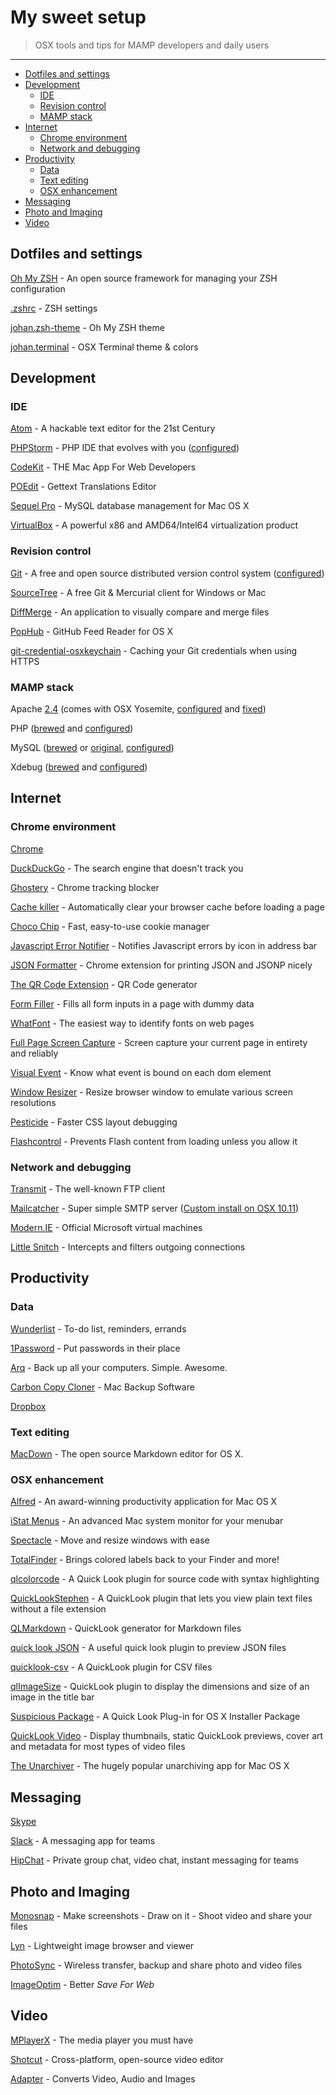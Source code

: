 # My sweet setup

> OSX tools and tips for MAMP developers and daily users

---

* [Dotfiles and settings](#dotfiles-and-settings)
* [Development](#development)
    * [IDE](#ide)
    * [Revision control](#revision-control)
    * [MAMP stack](#mamp-stack)
* [Internet](#internet)
    * [Chrome environment](#chrome-environment)
    * [Network and debugging](#network-and-debugging)
* [Productivity](#productivity)
    * [Data](#data)
    * [Text editing](#text-editing)
    * [OSX enhancement](#osx-enhancement)
* [Messaging](#messaging)
* [Photo and Imaging](#photo-and-imaging)
* [Video](#video)

## Dotfiles and settings

[Oh My ZSH](http://ohmyz.sh) - An open source framework for managing your ZSH configuration

[.zshrc](shell/.zshrc) - ZSH settings

[johan.zsh-theme](shell/johan.zsh-theme) - Oh My ZSH theme

[johan.terminal](shell/johan.terminal) - OSX Terminal theme & colors

## Development

### IDE

[Atom](https://atom.io/) - A hackable text editor for the 21st Century

[PHPStorm](https://www.jetbrains.com/phpstorm/download/) - PHP IDE that evolves with you ([configured](ide/phpstorm-settings.jar))

[CodeKit](http://incident57.com/codekit/) - THE Mac App For Web Developers

[POEdit](http://poedit.net/) - Gettext Translations Editor

[Sequel Pro](http://www.sequelpro.com/) - MySQL database management for Mac OS X

[VirtualBox](https://www.virtualbox.org/wiki/Downloads) - A powerful x86 and AMD64/Intel64 virtualization product

### Revision control

[Git](http://git-scm.com/downloads) - A free and open source distributed version control system ([configured](git))

[SourceTree](http://www.sourcetreeapp.com/) - A free Git & Mercurial client for Windows or Mac

[DiffMerge](https://sourcegear.com/diffmerge/downloads.php) - An application to visually compare and merge files

[PopHub](http://questbe.at/pophub/) - GitHub Feed Reader for OS X

[git-credential-osxkeychain](https://help.github.com/articles/caching-your-github-password-in-git/) - Caching your Git credentials when using HTTPS

### MAMP stack

Apache [2.4](https://httpd.apache.org/docs/2.4/) (comes with OSX Yosemite, [configured](mamp/httpd.conf) and [fixed](https://gist.github.com/johansatge/968f981128ab0ca49ce4))

PHP ([brewed](https://github.com/Homebrew/homebrew-php) and [configured](mamp/php.ini))

MySQL ([brewed](https://github.com/Homebrew/homebrew/blob/master/Library/Formula/mysql.rb) or [original](http://dev.mysql.com/downloads/mysql/), [configured](mamp/mysql.md))

Xdebug ([brewed](https://github.com/homebrew/homebrew-php/blob/master/Formula/php56-xdebug.rb) and [configured](mamp/ext-xdebug.ini))

## Internet

### Chrome environment

[Chrome](https://www.google.fr/chrome/browser/)

[DuckDuckGo](https://duckduckgo.com/?q=%s) - The search engine that doesn't track you

[Ghostery](https://www.ghostery.com/) - Chrome tracking blocker

[Cache killer](https://chrome.google.com/webstore/detail/cache-killer/jpfbieopdmepaolggioebjmedmclkbap) - Automatically clear your browser cache before loading a page

[Choco Chip](https://chrome.google.com/webstore/detail/chocochip-cookie-manager/cdllihdpcibkhhkidaicoeeiammjkokm) - Fast, easy-to-use cookie manager

[Javascript Error Notifier](https://chrome.google.com/webstore/detail/javascript-errors-notifie/jafmfknfnkoekkdocjiaipcnmkklaajd) - Notifies Javascript errors by icon in address bar

[JSON Formatter](https://github.com/callumlocke/json-formatter) - Chrome extension for printing JSON and JSONP nicely

[The QR Code Extension](https://chrome.google.com/webstore/detail/the-qr-code-extension/oijdcdmnjjgnnhgljmhkjlablaejfeeb) - QR Code generator

[Form Filler](https://chrome.google.com/webstore/detail/form-filler/bnjjngeaknajbdcgpfkgnonkmififhfo) - Fills all form inputs in a page with dummy data

[WhatFont](https://chrome.google.com/webstore/detail/whatfont/jabopobgcpjmedljpbcaablpmlmfcogm) - The easiest way to identify fonts on web pages

[Full Page Screen Capture](https://chrome.google.com/webstore/detail/full-page-screen-capture/fdpohaocaechififmbbbbbknoalclacl) - Screen capture your current page in entirety and reliably

[Visual Event](https://chrome.google.com/webstore/detail/visual-event/pbmmieigblcbldgdokdjpioljjninaim) - Know what event is bound on each dom element

[Window Resizer](https://chrome.google.com/webstore/detail/window-resizer/kkelicaakdanhinjdeammmilcgefonfh) - Resize browser window to emulate various screen resolutions

[Pesticide](http://pesticide.io/) - Faster CSS layout debugging

[Flashcontrol](https://chrome.google.com/webstore/detail/flashcontrol/mfidmkgnfgnkihnjeklbekckimkipmoe) - Prevents Flash content from loading unless you allow it

### Network and debugging

[Transmit](http://panic.com/transmit/) - The well-known FTP client

[Mailcatcher](http://mailcatcher.me/) - Super simple SMTP server ([Custom install on OSX 10.11](mamp/mailcatcher.md))

[Modern.IE](https://www.modern.ie/fr-fr/virtualization-tools) - Official Microsoft virtual machines

[Little Snitch](https://www.obdev.at/products/littlesnitch/index.html) - Intercepts and filters outgoing connections

## Productivity

### Data

[Wunderlist](https://www.wunderlist.com) - To-do list, reminders, errands

[1Password](https://agilebits.com/onepassword) - Put passwords in their place

[Arq](https://www.arqbackup.com) - Back up all your computers. Simple. Awesome.

[Carbon Copy Cloner](http://bombich.com/) - Mac Backup Software

[Dropbox](https://www.dropbox.com/)

### Text editing

[MacDown](http://macdown.uranusjr.com/) - The open source Markdown editor for OS X.

### OSX enhancement

[Alfred](http://www.alfredapp.com/) - An award-winning productivity application for Mac OS X

[iStat Menus](http://bjango.com/mac/istatmenus/) - An advanced Mac system monitor for your menubar

[Spectacle](http://spectacleapp.com) - Move and resize windows with ease

[TotalFinder](http://totalfinder.binaryage.com/) - Brings colored labels back to your Finder and more!

[qlcolorcode](https://code.google.com/p/qlcolorcode/) - A Quick Look plugin for source code with syntax highlighting

[QuickLookStephen](http://whomwah.github.io/qlstephen/) - A QuickLook plugin that lets you view plain text files without a file extension

[QLMarkdown](https://github.com/toland/qlmarkdown) - QuickLook generator for Markdown files

[quick look JSON](http://www.sagtau.com/quicklookjson.html) - A useful quick look plugin to preview JSON files

[quicklook-csv](https://github.com/p2/quicklook-csv) - A QuickLook plugin for CSV files

[qlImageSize](https://github.com/Nyx0uf/qlImageSize) - QuickLook plugin to display the dimensions and size of an image in the title bar

[Suspicious Package](http://www.mothersruin.com/software/SuspiciousPackage/) - A Quick Look Plug-in for OS X Installer Package

[QuickLook Video](https://github.com/Marginal/QLVideo) - Display thumbnails, static QuickLook previews, cover art and metadata for most types of video files

[The Unarchiver](http://unarchiver.c3.cx/unarchiver) - The hugely popular unarchiving app for Mac OS X

## Messaging

[Skype](http://www.skype.com/)

[Slack](https://itunes.apple.com/us/app/slack-team-communication/id618783545?mt=8) - A messaging app for teams

[HipChat](https://www.hipchat.com/downloads) - Private group chat, video chat, instant messaging for teams

## Photo and Imaging

[Monosnap](https://monosnap.com/welcome) - Make screenshots - Draw on it - Shoot video and share your files

[Lyn](http://www.lynapp.com/) - Lightweight image browser and viewer

[PhotoSync](https://www.photosync-app.com/) - Wireless transfer, backup and share photo and video files

[ImageOptim](https://imageoptim.com/) - Better *Save For Web*

## Video

[MPlayerX](http://mplayerx.org/) - The media player you must have

[Shotcut](http://shotcut.org/) - Cross-platform, open-source video editor

[Adapter](https://www.macroplant.com/adapter/) - Converts Video, Audio and Images

